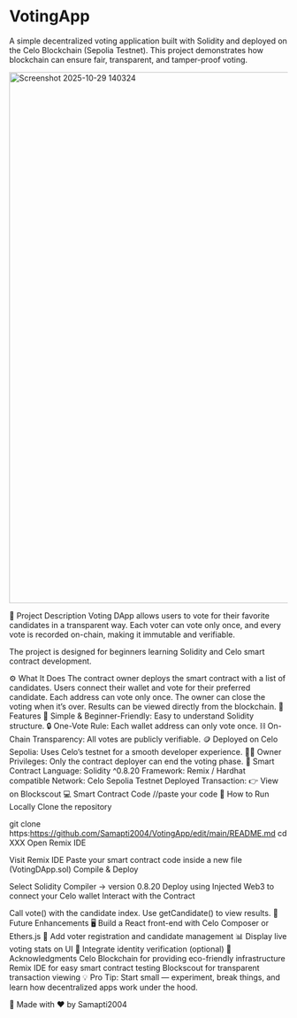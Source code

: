 # VotingApp
A simple decentralized voting application built with Solidity and deployed on the Celo Blockchain (Sepolia Testnet).
This project demonstrates how blockchain can ensure fair, transparent, and tamper-proof voting.

<img width="1887" height="959" alt="Screenshot 2025-10-29 140324" src="https://github.com/user-attachments/assets/a1d917b6-c47e-4050-a9ed-05e4e4ff0968" />

📜 Project Description
Voting DApp allows users to vote for their favorite candidates in a transparent way.
Each voter can vote only once, and every vote is recorded on-chain, making it immutable and verifiable.

The project is designed for beginners learning Solidity and Celo smart contract development.

⚙️ What It Does
The contract owner deploys the smart contract with a list of candidates.
Users connect their wallet and vote for their preferred candidate.
Each address can vote only once.
The owner can close the voting when it’s over.
Results can be viewed directly from the blockchain.
🌟 Features
🧠 Simple & Beginner-Friendly: Easy to understand Solidity structure.
🔒 One-Vote Rule: Each wallet address can only vote once.
⛓️ On-Chain Transparency: All votes are publicly verifiable.
🪙 Deployed on Celo Sepolia: Uses Celo’s testnet for a smooth developer experience.
👨‍💼 Owner Privileges: Only the contract deployer can end the voting phase.
📄 Smart Contract
Language: Solidity ^0.8.20
Framework: Remix / Hardhat compatible
Network: Celo Sepolia Testnet
Deployed Transaction:
👉 View on Blockscout
💻 Smart Contract Code
//paste your code
🚀 How to Run Locally
Clone the repository

git clone https:https://github.com/Samapti2004/VotingApp/edit/main/README.md
cd XXX
Open Remix IDE

Visit Remix IDE
Paste your smart contract code inside a new file (VotingDApp.sol)
Compile & Deploy

Select Solidity Compiler → version 0.8.20
Deploy using Injected Web3 to connect your Celo wallet
Interact with the Contract

Call vote() with the candidate index.
Use getCandidate() to view results.
🧩 Future Enhancements
🖥️ Build a React front-end with Celo Composer or Ethers.js
🧾 Add voter registration and candidate management
📊 Display live voting stats on UI
🔐 Integrate identity verification (optional)
🙌 Acknowledgments
Celo Blockchain for providing eco-friendly infrastructure
Remix IDE for easy smart contract testing
Blockscout for transparent transaction viewing
💡 Pro Tip: Start small — experiment, break things, and learn how decentralized apps work under the hood.

🧠 Made with ❤️ by Samapti2004
